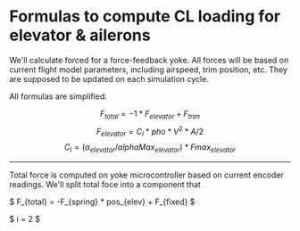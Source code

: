# Formulas to compute CL loading for elevator & ailerons

We'll calculate forced for a force-feedback yoke. All forces will be based on current flight model parameters, including airspeed, trim position, etc. They are supposed to be updated on each simulation cycle.

All formulas are simplified.

$$ F_{total} = -1 * F_{elevator} + F_{trim}$$
$$ F_{elevator} = C_l * pho * V^2 * A / 2 $$
$$ C_l = (\alpha_{elevator} / alphaMax_{elevator}) * Fmax_{elevator}$$



---

Total force is computed on yoke microcontroller based on current encoder readings. We'll split total foce into a component that

$ F_{total} = -F_{spring} * pos_{elev} + F_{fixed} $



$ i = 2 $
